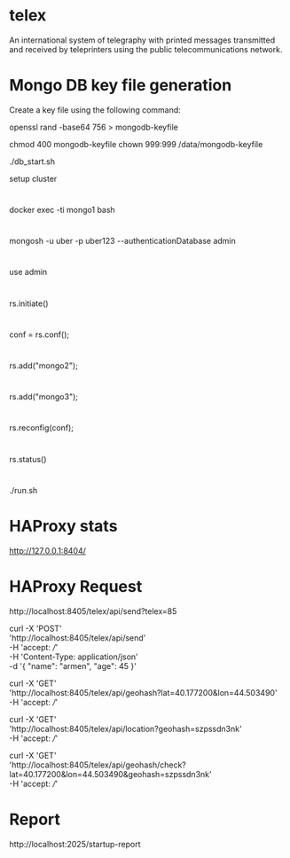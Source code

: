 # telex
An international system of telegraphy with printed messages transmitted and received by teleprinters using the public telecommunications network.


# Mongo DB key file generation
Create a key file using the following command:

openssl rand -base64 756 > mongodb-keyfile

chmod 400 mongodb-keyfile
chown 999:999 /data/mongodb-keyfile

./db_start.sh

setup cluster
#
docker exec -ti mongo1 bash
#
mongosh -u uber -p uber123 --authenticationDatabase admin
#
use admin
#
rs.initiate()
#
conf = rs.conf();
#
rs.add("mongo2");
#
rs.add("mongo3");
#
rs.reconfig(conf);
#
rs.status()
#

./run.sh
#

# HAProxy stats

http://127.0.0.1:8404/

# HAProxy Request

http://localhost:8405/telex/api/send?telex=85


curl -X 'POST' \
  'http://localhost:8405/telex/api/send' \
  -H 'accept: */*' \
  -H 'Content-Type: application/json' \
  -d '{
  "name": "armen",
  "age": 45
}'

curl -X 'GET' \
  'http://localhost:8405/telex/api/geohash?lat=40.177200&lon=44.503490' \
  -H 'accept: */*'


curl -X 'GET' \
  'http://localhost:8405/telex/api/location?geohash=szpssdn3nk' \
  -H 'accept: */*'

curl -X 'GET' \
  'http://localhost:8405/telex/api/geohash/check?lat=40.177200&lon=44.503490&geohash=szpssdn3nk' \
  -H 'accept: */*'


# Report
http://localhost:2025/startup-report



